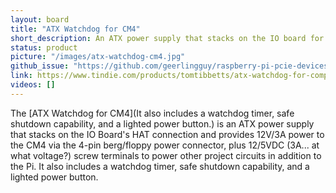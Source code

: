 ```yaml
---
layout: board
title: "ATX Watchdog for CM4"
short_description: An ATX power supply that stacks on the IO board for the CM4.
status: product
picture: "/images/atx-watchdog-cm4.jpg"
github_issue: "https://github.com/geerlingguy/raspberry-pi-pcie-devices/issues/174"
link: https://www.tindie.com/products/tomtibbetts/atx-watchdog-for-compute-module-4/
videos: []
---
```

The [ATX Watchdog for CM4](It also includes a watchdog timer, safe shutdown capability, and a lighted power button.) is an ATX power supply that stacks on the IO Board's HAT connection and provides 12V/3A power to the CM4 via the 4-pin berg/floppy power connector, plus 12/5VDC (3A... at what voltage?) screw terminals to power other project circuits in addition to the Pi. It also includes a watchdog timer, safe shutdown capability, and a lighted power button.
